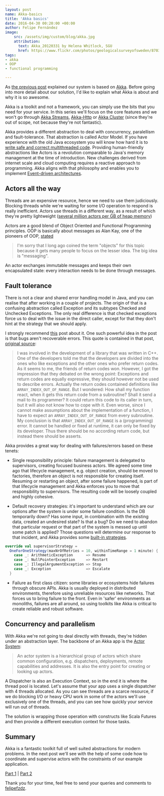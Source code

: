 ```yaml
---
layout: post
name: Akka-basics
title: 'Akka basics'
date: 2016-04-30 00:20:00 +00:00
author: Felipe Fernández
image:
    src: /assets/img/custom/blog/akka.jpg
    attribution:
      text: Akka_20120331 by Helena Whitlock, SGU
      href: https://www.flickr.com/photos/geologicalsurveyofsweden/8703286181
tags:
- akka
- OOP
- functional programming

---
```


As [the previous post](http://codurance.com/2016/04/28/async-systems-with-sync-clients) explained our system is based on [Akka](http://akka.io/). Before going into more detail about our solution, I'd like to explain what Akka is about and why it is so awesome.

Akka is a toolkit and not a framework, you can simply use the bits that you need for your service. In this series we'll focus on the core features and we won't go through [Akka Streams](http://doc.akka.io/docs/akka/2.4.4/scala/stream/index.html), [Akka-Http](http://doc.akka.io/docs/akka/2.4.4/scala/http/index.html) or [Akka Cluster](http://doc.akka.io/docs/akka/2.4.4/common/cluster.html) (since they're out of scope, not because they're not fantastic).

Akka provides a different abstraction to deal with concurrency, paralellism and fault-tolerance. That abstraction is called Actor Model. If you have experience with the old Java ecosystem you will know how hard it is to [write safe and correct multithreaded code](http://codurance.com/2015/12/13/testing-multithreaded-code-in-java/). Providing human-friendly abstractions like Actors is a revolution comparable to Java's memory management at the time of introduction. New challenges derived from internet scale and cloud computing requires a reactive approach to programming. Akka aligns with that philosophy and enables you to implement [Event-driven architectures](https://www.wikiwand.com/en/Event-driven_architecture).

## Actors all the way

Threads are an expensive resource, hence we need to use them judiciously. Blocking threads while we're waiting for some I/O operation to respond is really inefficient. Actors use threads in a different way, as a result of which they're pretty lightweight ([several million actors per GB of heap memory](http://doc.akka.io/docs/akka/2.4.4/intro/what-is-akka.html))

Actors are a good blend of Object Oriented and Functional Programming principles. OOP is basically about messages as Alan Kay, one of the pioneers of OOP, [stated](http://lists.squeakfoundation.org/pipermail/squeak-dev/1998-October/017019.html)

> I'm sorry that I long ago coined the term "objects" for this topic because it gets many people to focus on the lesser idea. The big idea is "messaging".

An actor exchanges immutable messages and keeps their own encapsulated state: every interaction needs to be done through messages.

## Fault tolerance

There is not a clear and shared error handling model in Java, and you can realise that after working in a couple of projects. The origin of that is a confusing abstraction called Exception and its subtypes Checked and Unchecked Exceptions. The only real difference is that checked exceptions force us to deal with the issue in the direct caller, except for that they don't hint at the strategy that we should apply.

I strongly recommend [this](http://joeduffyblog.com/2016/02/07/the-error-model/) post about it. One such powerful idea in the post is that bugs aren't recoverable errors. This quote is contained in that post, [original source](https://wiki.haskell.org/Error_vs._Exception):

> I was involved in the development of a library that was written in C++. One of the developers told me that the developers are divided into the ones who like exceptions and the other ones who prefer return codes. As it seems to me, the friends of return codes won. However, I got the impression that they debated on the wrong point: Exceptions and return codes are equally expressive, they should however not be used to describe errors. Actually the return codes contained definitions like `ARRAY_INDEX_OUT_OF_RANGE`. But I wondered: How shall my function react, when it gets this return code from a subroutine? Shall it send a mail to its programmer? It could return this code to its caller in turn, but it will also not know how to cope with it. Even worse, since I cannot make assumptions about the implementation of a function, I have to expect an `ARRAY_INDEX_OUT_OF_RANGE` from every subroutine. My conclusion is that `ARRAY_INDEX_OUT_OF_RANGE` is a (programming) error. It cannot be handled or fixed at runtime, it can only be fixed by its developer. Thus there should be no according return code, but instead there should be asserts.

Akka provides a great way for dealing with failures/errors based on these tenets:

* Single responsibility principle: failure management is delegated to supervisors, creating focused business actors. We agreed some time ago that lifecycle management, e.g. object creation, should be moved to factories, therefore an object is not responsible for creating itself. Resuming or restarting an object, after some failure happened, is part of that lifecycle management and Akka enforces you to move that responsibility to supervisors. The resulting code will be loosely coupled and highly cohesive.

* Default recovery strategies: it's important to understand which are our options after the system is under some failure condition. Is the DB temporarily down? Has some input, in combination with the existing data, created an undesired state? Is that a bug? Do we need to abandon that particular request or that part of the system is messed up until some patch is applied? Those questions will determine our response to that incident, and Akka provides some [built-in strategies](http://doc.akka.io/docs/akka/2.4.4/scala/fault-tolerance.html#fault-tolerance-scala).

```scala
override val supervisorStrategy =
  OneForOneStrategy(maxNrOfRetries = 10, withinTimeRange = 1 minute) {
    case _: ArithmeticException      => Resume
    case _: NullPointerException     => Restart
    case _: IllegalArgumentException => Stop
    case _: Exception                => Escalate
  }
```

* Failure as first class citizen: some libraries or ecosystems hide failures through obscure APIs. Akka is usually deployed in distributed environments, therefore using unreliable resources like networks. That forces us to bring failure to the front. Even in 'safer' environments as monoliths, failures are all around, so using toolkits like Akka is critical to create reliable and robust software.

## Concurrency and parallelism

With Akka we're not going to deal directly with threads, they're hidden under an abstraction layer. The backbone of an Akka app is the [Actor System](http://doc.akka.io/api/akka/2.0/akka/actor/ActorSystem.html):

> An actor system is a hierarchical group of actors which share common configuration, e.g. dispatchers, deployments, remote capabilities and addresses. It is also the entry point for creating or looking up actors.

A Dispatcher is also an Execution Context, so in the end it is where the thread pool is located. Let's assume that your app uses a single dispatcher with 4 threads allocated. As you can see threads are a scarce resource, if we do blocking I/O or heavy CPU work in some of the actors we'll use exclusively one of the threads, and you can see how quickly your service will run out of threads.

The solution is wrapping those operation with constructs like Scala Futures and then provide a different execution context for those tasks.

## Summary

Akka is a fantastic toolkit full of well suited abstractions for modern problems. In the next post we'll see with the help of some code how to coordinate and supervise actors with the constraints of our example application.

[Part 1](http://codurance.com/2016/04/28/async-systems-with-sync-clients/) | [Part 2](http://codurance.com/2016/04/30/akka-basics/)

Thank you for your time, feel free to send your queries and comments to [felipefzdz](http://twitter.com/felipefzdz).

